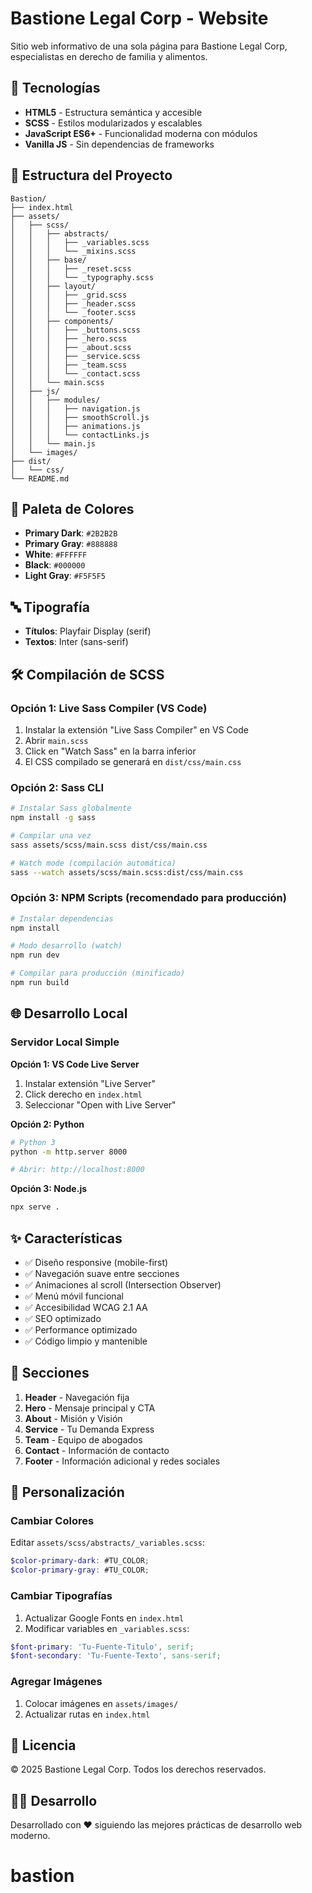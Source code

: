 # Bastione Legal Corp - Website

Sitio web informativo de una sola página para Bastione Legal Corp, especialistas en derecho de familia y alimentos.

## 🚀 Tecnologías

- **HTML5** - Estructura semántica y accesible
- **SCSS** - Estilos modularizados y escalables
- **JavaScript ES6+** - Funcionalidad moderna con módulos
- **Vanilla JS** - Sin dependencias de frameworks

## 📁 Estructura del Proyecto

```
Bastion/
├── index.html
├── assets/
│   ├── scss/
│   │   ├── abstracts/
│   │   │   ├── _variables.scss
│   │   │   └── _mixins.scss
│   │   ├── base/
│   │   │   ├── _reset.scss
│   │   │   └── _typography.scss
│   │   ├── layout/
│   │   │   ├── _grid.scss
│   │   │   ├── _header.scss
│   │   │   └── _footer.scss
│   │   ├── components/
│   │   │   ├── _buttons.scss
│   │   │   ├── _hero.scss
│   │   │   ├── _about.scss
│   │   │   ├── _service.scss
│   │   │   ├── _team.scss
│   │   │   └── _contact.scss
│   │   └── main.scss
│   ├── js/
│   │   ├── modules/
│   │   │   ├── navigation.js
│   │   │   ├── smoothScroll.js
│   │   │   ├── animations.js
│   │   │   └── contactLinks.js
│   │   └── main.js
│   └── images/
├── dist/
│   └── css/
└── README.md
```

## 🎨 Paleta de Colores

- **Primary Dark**: `#2B2B2B`
- **Primary Gray**: `#888888`
- **White**: `#FFFFFF`
- **Black**: `#000000`
- **Light Gray**: `#F5F5F5`

## 🔤 Tipografía

- **Títulos**: Playfair Display (serif)
- **Textos**: Inter (sans-serif)

## 🛠️ Compilación de SCSS

### Opción 1: Live Sass Compiler (VS Code)

1. Instalar la extensión "Live Sass Compiler" en VS Code
2. Abrir `main.scss`
3. Click en "Watch Sass" en la barra inferior
4. El CSS compilado se generará en `dist/css/main.css`

### Opción 2: Sass CLI

```bash
# Instalar Sass globalmente
npm install -g sass

# Compilar una vez
sass assets/scss/main.scss dist/css/main.css

# Watch mode (compilación automática)
sass --watch assets/scss/main.scss:dist/css/main.css
```

### Opción 3: NPM Scripts (recomendado para producción)

```bash
# Instalar dependencias
npm install

# Modo desarrollo (watch)
npm run dev

# Compilar para producción (minificado)
npm run build
```

## 🌐 Desarrollo Local

### Servidor Local Simple

**Opción 1: VS Code Live Server**
1. Instalar extensión "Live Server"
2. Click derecho en `index.html`
3. Seleccionar "Open with Live Server"

**Opción 2: Python**
```bash
# Python 3
python -m http.server 8000

# Abrir: http://localhost:8000
```

**Opción 3: Node.js**
```bash
npx serve .
```

## ✨ Características

- ✅ Diseño responsive (mobile-first)
- ✅ Navegación suave entre secciones
- ✅ Animaciones al scroll (Intersection Observer)
- ✅ Menú móvil funcional
- ✅ Accesibilidad WCAG 2.1 AA
- ✅ SEO optimizado
- ✅ Performance optimizado
- ✅ Código limpio y mantenible

## 📱 Secciones

1. **Header** - Navegación fija
2. **Hero** - Mensaje principal y CTA
3. **About** - Misión y Visión
4. **Service** - Tu Demanda Express
5. **Team** - Equipo de abogados
6. **Contact** - Información de contacto
7. **Footer** - Información adicional y redes sociales

## 🔧 Personalización

### Cambiar Colores

Editar `assets/scss/abstracts/_variables.scss`:

```scss
$color-primary-dark: #TU_COLOR;
$color-primary-gray: #TU_COLOR;
```

### Cambiar Tipografías

1. Actualizar Google Fonts en `index.html`
2. Modificar variables en `_variables.scss`:

```scss
$font-primary: 'Tu-Fuente-Titulo', serif;
$font-secondary: 'Tu-Fuente-Texto', sans-serif;
```

### Agregar Imágenes

1. Colocar imágenes en `assets/images/`
2. Actualizar rutas en `index.html`

## 📄 Licencia

© 2025 Bastione Legal Corp. Todos los derechos reservados.

## 👨‍💻 Desarrollo

Desarrollado con ❤️ siguiendo las mejores prácticas de desarrollo web moderno.

# bastion
